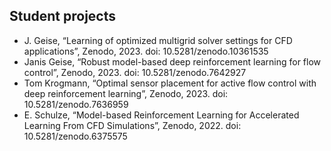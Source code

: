 ## Student projects

- J. Geise, “Learning of optimized multigrid solver settings for CFD applications”, Zenodo, 2023. doi: 10.5281/zenodo.10361535
- Janis Geise, “Robust model-based deep reinforcement learning for flow control”, Zenodo, 2023. doi: 10.5281/zenodo.7642927
- Tom Krogmann, “Optimal sensor placement for active flow control with deep reinforcement learning”, Zenodo, 2023. doi: 10.5281/zenodo.7636959
- E. Schulze, “Model-based Reinforcement Learning for Accelerated Learning From CFD Simulations”, Zenodo, 2022. doi: 10.5281/zenodo.6375575